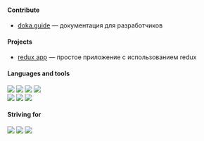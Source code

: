 #### Contribute
* [doka.guide](https://doka.guide/people/kalpovskii/) — документация для разработчиков
#### Projects 
* [redux app](https://github.com/kalpovskii/basic-redux) — простое приложение с использованием redux
#### Languages and tools
![](https://img.shields.io/badge/-javascript-black?style=flat-square&logo=javascript)
![](https://img.shields.io/badge/-react-black?style=flat-square&logo=react)
![](https://img.shields.io/badge/-laravel-black?style=flat-square&logo=laravel)
![](https://img.shields.io/badge/-git-black?style=flat-square&logo=git)<br>
![](https://img.shields.io/badge/-redux-black?style=flat-square&logo=redux)
![](https://img.shields.io/badge/-postman-black?style=flat-square&logo=postman)
![](https://img.shields.io/badge/-docker-black?style=flat-square&logo=docker)
#### Striving for
![](https://img.shields.io/badge/-typescript-black?style=flat-square&logo=typescript)
![](https://img.shields.io/badge/-node.js-black?style=flat-square&logo=node.js)
![](https://img.shields.io/badge/-jest-black?style=flat-square&logo=jest)

